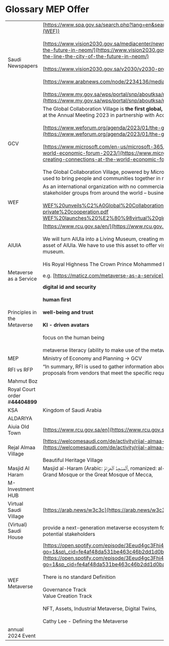 # Glossary MEP Offer

|     |     |
| --- | --- |
| Saudi Newspapers | [https://www.spa.gov.sa/search.php?lang=en&search=(WEF)](https://www.spa.gov.sa/search.php?lang=en&search=(WEF))<br><br>[https://www.vision2030.gov.sa/mediacenter/news/hrh-crown-prince-announces-designs-for-the-line-the-city-of-the-future-in-neom/](https://www.vision2030.gov.sa/mediacenter/news/hrh-crown-prince-announces-designs-for-the-line-the-city-of-the-future-in-neom/)<br><br>[https://www.vision2030.gov.sa/v2030/v2030-projects/](https://www.vision2030.gov.sa/v2030/v2030-projects/)<br><br>[https://www.arabnews.com/node/2234136/media](https://www.arabnews.com/node/2234136/media)<br><br>[https://www.my.gov.sa/wps/portal/snp/aboutksa/rulesandRegulations](https://www.my.gov.sa/wps/portal/snp/aboutksa/rulesandRegulations) |
| GCV | The Global Collaboration Village is **the first global, purpose-driven metaverse platform**. We are launching the prototype at the Annual Meeting 2023 in partnership with Accenture and Microsoft.17 Jan 2023<br><br>[https://www.weforum.org/agenda/2023/01/the-global-collaboration-village-davos-2023/](https://www.weforum.org/agenda/2023/01/the-global-collaboration-village-davos-2023/)<br><br>[https://www.microsoft.com/en-us/microsoft-365/blog/2023/01/16/microsoft-mesh-creating-connections-at-the-world-economic-forum-2023/](https://www.microsoft.com/en-us/microsoft-365/blog/2023/01/16/microsoft-mesh-creating-connections-at-the-world-economic-forum-2023/)<br><br>The Global Collaboration Village, powered by Microsoft Mesh, is a prime example of how metaverse technology can be used to bring people and communities together in new ways, he added. |
| WEF | As an international organization with no commercial interest, the Forum provides a platform for leaders from all stakeholder groups from around the world – business, government and civil society – to come together.<br><br>[WEF%20unveils%C2%A0Global%20Collaboration%20Village%20to%20improve%20public-private%20cooperation.pdf](./attachments/WEF%20unveils%C2%A0Global%20Collaboration%20Village%20to%20improve%20public-private%20cooperation.pdf)<br>[WEF%20launches%20%E2%80%98virtual%20global%20village%E2%80%99%20in%20the%20metaverse.pdf](./attachments/WEF%20launches%20%E2%80%98virtual%20global%20village%E2%80%99%20in%20the%20metaverse.pdf) |
| AIUIA | [https://www.rcu.gov.sa/en/](https://www.rcu.gov.sa/en/)<br><br>We will turn AlUla into a Living Museum, creating memories that visitors will share with the world. Heritage is the main asset of AlUla. We have to use this asset to offer visitors a unique journey through time where they can enjoy a living museum.<br><br>His Royal Highness The Crown Prince Mohammed bin Salman Chairman of the Royal Commission for AlUla |
| Metaverse as a Service | e.g. [https://maticz.com/metaverse-as-a-service](https://maticz.com/metaverse-as-a-service) |
| Principles in the Metaverse | **digital id and security**<br><br>**human first**<br><br>**well-being and trust**<br><br>**KI - driven avatars**<br><br>focus on the human being<br><br>metaverse literacy (ability to make use of the metaverse for the human being) |
| MEP | Ministry of Economy and Planning → GCV |
| RFI vs RFP | “In summary, RFI is used to gather information about what is available in the market, while RFP is used to solicit detailed proposals from vendors that meet the specific requirements of a company.“ |
| Mahmut Boz |     |
| Royal Court order #**44404899** |     |
| KSA | Kingdom of Saudi Arabia |
| ALDARIYA |     |
| Aiuia Old Town | [https://www.rcu.gov.sa/en](https://www.rcu.gov.sa/en) |
| Rejal Almaa Village | [https://welcomesaudi.com/de/activity/rijal-almaa-beautiful-heritage-village](https://welcomesaudi.com/de/activity/rijal-almaa-beautiful-heritage-village)<br><br>Beautiful Heritage Village |
| Masjid Al Haram | Masjid al-Haram (Arabic: ٱَلْمَسْجِدُ ٱلْحَرَامُ‎, romanized: al-Masjid al-Ḥarām, lit. 'The Sacred Mosque'),\[4\] also known as the Grand Mosque or the Great Mosque of Mecca, |
| M-Investment HUB |     |
| Virtual Saudi Village | [https://arab.news/w3c3c](https://arab.news/w3c3c) |
| (Virtual) Saudi House | provide a next-generation metaverse ecosystem for residents, tourists, visitors, investors, local government, and other potential stakeholders |
| WEF Metaverse | [https://open.spotify.com/episode/3Eeud4gc3Fhi4E03vmwykw?go=1&sp\_cid=fe4af48da531be463c46b2dd1d0ba044&t=155&utm\_source=embed\_player\_p&utm\_medium=desktop](https://open.spotify.com/episode/3Eeud4gc3Fhi4E03vmwykw?go=1&sp_cid=fe4af48da531be463c46b2dd1d0ba044&t=155&utm_source=embed_player_p&utm_medium=desktop)<br><br>There is no standard Definition<br><br>Governance Track  <br>Value Creation Track<br><br>NFT, Assets, Industrial Metaverse, Digital Twins,<br><br>Cathy Lee - Defining the Metaverse |
| annual 2024 Event |     |